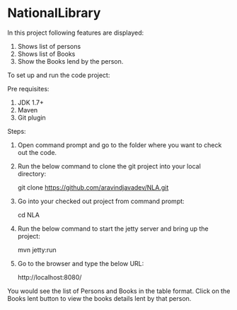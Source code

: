 # NationalLibrary

In this project following features are displayed:
1. Shows list of persons
2. Shows list of Books
3. Show the Books lend by the person.


To set up and run the code project:

Pre requisites:

1. JDK 1.7+
2. Maven 
3. Git plugin

Steps:
1. Open command prompt and go to the folder where you want to check out the code.
2. Run the below command to clone the git project into your local directory:

	git clone https://github.com/aravindjavadev/NLA.git

3. Go into your checked out project from command prompt:

	cd NLA

4. Run the below command to start the jetty server and bring up the project:

	mvn jetty:run

5. Go to the browser and type the below URL:

	http://localhost:8080/

You would see the list of Persons and Books in the table format.
Click on the Books lent button to view the books details lent by that person.